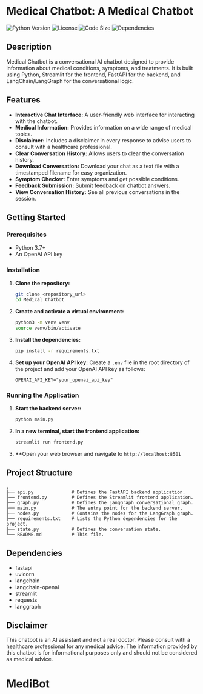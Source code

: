 # Medical Chatbot: A Medical Chatbot

![Python Version](https://img.shields.io/badge/python-3.7%2B-blue)
![License](https://img.shields.io/badge/license-MIT-green)
![Code Size](https://img.shields.io/github/languages/code-size/khulalit/MediBot)
![Dependencies](https://img.shields.io/badge/dependencies-up--to--date-brightgreen)

## Description
Medical Chatbot is a conversational AI chatbot designed to provide information about medical conditions, symptoms, and treatments. It is built using Python, Streamlit for the frontend, FastAPI for the backend, and LangChain/LangGraph for the conversational logic.

## Features
*   **Interactive Chat Interface:** A user-friendly web interface for interacting with the chatbot.
*   **Medical Information:** Provides information on a wide range of medical topics.
*   **Disclaimer:** Includes a disclaimer in every response to advise users to consult with a healthcare professional.
*   **Clear Conversation History:** Allows users to clear the conversation history.
*   **Download Conversation:** Download your chat as a text file with a timestamped filename for easy organization.
*   **Symptom Checker:** Enter symptoms and get possible conditions.
*   **Feedback Submission:** Submit feedback on chatbot answers.
*   **View Conversation History:** See all previous conversations in the session.

## Getting Started

### Prerequisites
*   Python 3.7+
*   An OpenAI API key

### Installation
1.  **Clone the repository:**
    ```bash
    git clone <repository_url>
    cd Medical Chatbot
    ```
2.  **Create and activate a virtual environment:**
    ```bash
    python3 -m venv venv
    source venv/bin/activate
    ```
3.  **Install the dependencies:**
    ```bash
    pip install -r requirements.txt
    ```
4.  **Set up your OpenAI API key:**
    Create a `.env` file in the root directory of the project and add your OpenAI API key as follows:
    ```
    OPENAI_API_KEY="your_openai_api_key"
    ```

### Running the Application
1.  **Start the backend server:**
    ```bash
    python main.py
    ```
2.  **In a new terminal, start the frontend application:**
    ```bash
    streamlit run frontend.py
    ```
3.  **Open your web browser and navigate to `http://localhost:8501`

## Project Structure
```
.
├── api.py              # Defines the FastAPI backend application.
├── frontend.py         # Defines the Streamlit frontend application.
├── graph.py            # Defines the LangGraph conversational graph.
├── main.py             # The entry point for the backend server.
├── nodes.py            # Contains the nodes for the LangGraph graph.
├── requirements.txt    # Lists the Python dependencies for the project.
├── state.py            # Defines the conversation state.
└── README.md           # This file.
```

## Dependencies
*   fastapi
*   uvicorn
*   langchain
*   langchain-openai
*   streamlit
*   requests
*   langgraph

## Disclaimer
This chatbot is an AI assistant and not a real doctor. Please consult with a healthcare professional for any medical advice. The information provided by this chatbot is for informational purposes only and should not be considered as medical advice.
# MediBot

